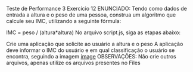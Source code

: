Teste de Performance 3
Exercício 12
ENUNCIADO:
Tendo como dados de entrada a altura e o peso de uma pessoa, construa um algoritmo que calcule seu IMC, utilizando a seguinte fórmula:

IMC = peso / (altura\*altura)
No arquivo script.js, siga as etapas abaixo:

Crie uma aplicação que solicite ao usuário a altura e o peso
A aplicação deve informar o IMC do usuário e em qual classificação o usuário se encontra, seguindo a imagem
[image](tp12.png)
OBSERVAÇÕES:
Não crie outros arquivos, apenas utilize os arquivos presentes no Files
